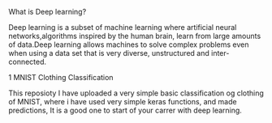 What is Deep learning?

Deep learning is a subset of machine learning where artificial neural networks,algorithms inspired by the human brain,
learn from large amounts of data.Deep learning allows machines to solve complex problems even when using a data set that is very diverse,
unstructured and inter-connected.


1 MNIST Clothing Classification


This reposioty I have uploaded a very simple basic classification og clothing of MNIST, where i have used very simple keras functions, and 
made predictions, It is a good one to start of your carrer with deep learning.
